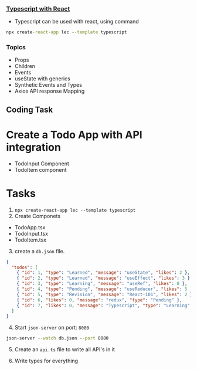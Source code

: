 ### [Typescript with React](https://www.typescriptlang.org/docs/handbook/react.html)

- Typescript can be used with react, using command

```cmd
npx create-react-app lec --template typescript
```

### Topics

- Props
- Children
- Events
- useState with generics
- Synthetic Events and Types
- Axios API response Mapping

## Coding Task

# Create a Todo App with API integration

- TodoInput Component
- TodoItem component

# Tasks

1. `npx create-react-app lec --template typescript`
2. Create Componets

- TodoApp.tsx
- TodoInput.tsx
- TodoItem.tsx

3. create a `db.json` file.

```json
{
  "todos": [
    { "id": 1, "type": "Learned", "message": "useState", "likes": 2 },
    { "id": 2, "type": "Learned", "message": "useEffect", "likes": 3 },
    { "id": 3, "type": "Learning", "message": "useRef", "likes": 0 },
    { "id": 4, "type": "Pending", "message": "useReducer", "likes": 5 },
    { "id": 5, "type": "Revision", "message": "React-101", "likes": 2 },
    { "id": 6, "likes": 0, "message": "redux", "type": "Pending" },
    { "id": 7, "likes": 0, "message": "Typescript", "type": "Learning" }
  ]
}
```

4. Start `json-server` on port: `8080`

```cmd
json-server --watch db.json --port 8080
```

5. Create an `api.ts` file to write all API's in it

6. Write types for everything
